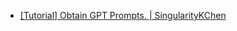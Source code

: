 - [[Tutorial] Obtain GPT Prompts. | SingularityKChen](https://singularitykchen.github.io/blog/2023/11/12/Tutorial-Obtain-GPT-Prompts/)